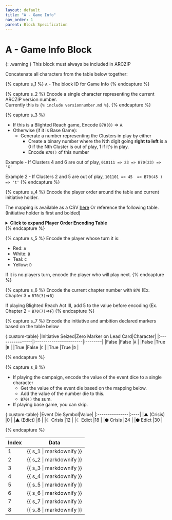 ```yaml
---
layout: default
title: "A - Game Info" 
nav_order: 1
parent: Block Specification
---
```


# A - Game Info Block


{: .warning }
This block must always be included in ARCZIP

Concatenate all characters from the table below together:

{% capture s_1 %}
`A` - The block ID for Game Info
{% endcapture %}

{% capture s_2 %}
Encode a single character representing the current ARCZIP version number.  
Currently this is `{% include versionnumber.md %}`.
{% endcapture %}

{% capture s_3 %}
- If this is a Blighted Reach game, Encode `B70(0)` => `A`.
- Otherwise (if it is Base Game):
    - Generate a number representing the Clusters in play by either
      - Create a binary number where the Nth digit going **right to left** is a 0 if the Nth Cluster is out of play, 1 if it's in play.
      - Encode `B70()` of this number
  
Example - If Clusters 4 and 6 are out of play, `010111 => 23 => B70(23) => 'X'`

Example 2 - If Clusters 2 and 5 are out of play, `101101 => 45  => B70(45 ) => 't'`
{% endcapture %}

{% capture s_4 %}
Encode the player order around the table and current initiative holder.

The mapping is available as a CSV [here](../../assets/arczip_player_order.csv)
Or reference the following table. (Initiative holder is first and bolded)

<details>
  <summary><b>Click to expand Player Order Encoding Table</b></summary>
    {% include player_order_table.html %}
</details>
{% endcapture %}

{% capture s_5 %}
Encode the player whose turn it is:
- Red: `A`
- White: `B`
- Teal: `C`
- Yellow: `D`

If it is no players turn, encode the player who will play next.
{% endcapture %}

{% capture s_6 %}
Encode the current chapter number with `B70` (Ex. Chapter 3 = `B70(3)`=>`D`)

If playing Blighted Reach Act III, add 5 to the value before encoding (Ex. Chapter 2 = `B70(7)`=>`F`)
{% endcapture %}

{% capture s_7 %}
Encode the initiative and ambition declared markers based on the table below

{:custom-table}
|Initiative Seized|Zero Marker on Lead Card|Character|
|:----------------|:-----------------------|:--------|
|False            |False                   |`A`      |
|False            |True                    |`B`      |
|True             |False                   |`C`      |
|True             |True                    |`D`      |

{% endcapture %}

{% capture s_8 %}
- If playing the campaign, encode the value of the event dice to a single character
  - Get the value of the event die based on the mapping below.
  - Add the value of the number die to this.
  - `B70()` the sum.
- If playing base game, you can skip.

{:custom-table}
|Event Die Symbol|Value|
|:---------------|:----|
|▲ (Crisis)      |0    |
|▲ (Edict)       |6    |
|☾ Crisis        |12   |
|☾ Edict         |18   |
|⬢ Crisis        |24   |
|⬢ Edict         |30   |

{% endcapture %}


<table class="custom-table">
  <thead>
    <tr><th>Index</th><th>Data</th></tr>
  </thead>
  <tbody>
    <tr><td>1</td><td>{{ s_1 | markdownify }}</td></tr>
    <tr><td>2</td><td>{{ s_2 | markdownify }}</td></tr>
    <tr><td>3</td><td>{{ s_3 | markdownify }}</td></tr>
    <tr><td>4</td><td>{{ s_4 | markdownify }}</td></tr>
    <tr><td>5</td><td>{{ s_5 | markdownify }}</td></tr>
    <tr><td>6</td><td>{{ s_6 | markdownify }}</td></tr>
    <tr><td>7</td><td>{{ s_7 | markdownify }}</td></tr>
    <tr><td>8</td><td>{{ s_8 | markdownify }}</td></tr>
  </tbody>
</table>